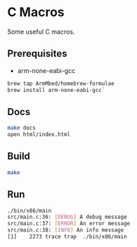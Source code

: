 # C Macros

Some useful C macros.

## Prerequisites

- arm-none-eabi-gcc

```bash
brew tap ArmMbed/homebrew-formulae
brew install arm-none-eabi-gcc`
```

## Docs

```bash
make docs
open html/index.html
```

## Build

```bash
make
```

## Run

```bash
./bin/x86/main
src/main.c:36: [DEBUG] A debug message
src/main.c:37: [ERROR] An error message
src/main.c:38: [INFO] An info message
[1]    2273 trace trap  ./bin/x86/main
```
